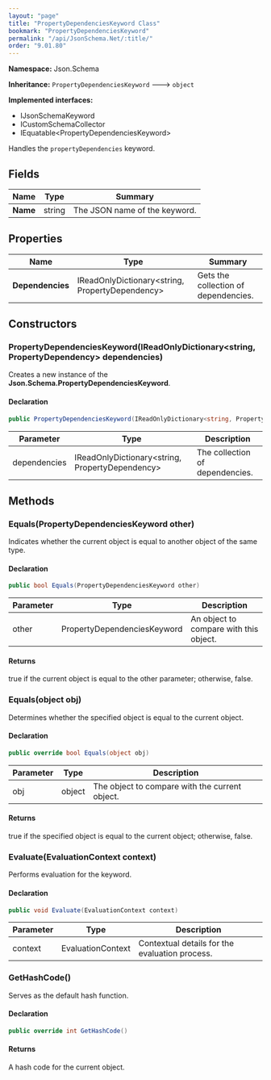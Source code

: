 ```yaml
---
layout: "page"
title: "PropertyDependenciesKeyword Class"
bookmark: "PropertyDependenciesKeyword"
permalink: "/api/JsonSchema.Net/:title/"
order: "9.01.80"
---
```

**Namespace:** Json.Schema

**Inheritance:**
`PropertyDependenciesKeyword`
 🡒 
`object`

**Implemented interfaces:**

- IJsonSchemaKeyword
- ICustomSchemaCollector
- IEquatable\<PropertyDependenciesKeyword\>

Handles the `propertyDependencies` keyword.

## Fields

| Name | Type | Summary |
|---|---|---|
| **Name** | string | The JSON name of the keyword. |

## Properties

| Name | Type | Summary |
|---|---|---|
| **Dependencies** | IReadOnlyDictionary\<string, PropertyDependency\> | Gets the collection of dependencies. |

## Constructors

### PropertyDependenciesKeyword(IReadOnlyDictionary\<string, PropertyDependency\> dependencies)

Creates a new instance of the **Json.Schema.PropertyDependenciesKeyword**.

#### Declaration

```c#
public PropertyDependenciesKeyword(IReadOnlyDictionary<string, PropertyDependency> dependencies)
```

| Parameter | Type | Description |
|---|---|---|
| dependencies | IReadOnlyDictionary\<string, PropertyDependency\> | The collection of dependencies. |


## Methods

### Equals(PropertyDependenciesKeyword other)

Indicates whether the current object is equal to another object of the same type.

#### Declaration

```c#
public bool Equals(PropertyDependenciesKeyword other)
```

| Parameter | Type | Description |
|---|---|---|
| other | PropertyDependenciesKeyword | An object to compare with this object. |


#### Returns

true if the current object is equal to the <paramref name="other">other</paramref> parameter; otherwise, false.

### Equals(object obj)

Determines whether the specified object is equal to the current object.

#### Declaration

```c#
public override bool Equals(object obj)
```

| Parameter | Type | Description |
|---|---|---|
| obj | object | The object to compare with the current object. |


#### Returns

true if the specified object  is equal to the current object; otherwise, false.

### Evaluate(EvaluationContext context)

Performs evaluation for the keyword.

#### Declaration

```c#
public void Evaluate(EvaluationContext context)
```

| Parameter | Type | Description |
|---|---|---|
| context | EvaluationContext | Contextual details for the evaluation process. |


### GetHashCode()

Serves as the default hash function.

#### Declaration

```c#
public override int GetHashCode()
```


#### Returns

A hash code for the current object.

